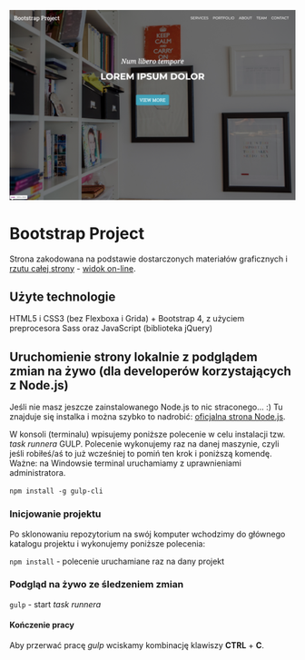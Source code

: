 ![cover](https://raw.githubusercontent.com/kasiaizak/bootstrap-project/master/github/screenshot.png)

# Bootstrap Project

Strona zakodowana na podstawie dostarczonych materiałów graficznych i [rzutu całej strony](https://raw.githubusercontent.com/kasiaizak/bootstrap-project/master/github/bootstrap-project-preview.jpg) - [widok on-line](https://kasiaizak.github.io/bootstrap-project/).

## Użyte technologie

HTML5 i CSS3 (bez Flexboxa i Grida) + Bootstrap 4, z użyciem preprocesora Sass oraz JavaScript (biblioteka jQuery)

## Uruchomienie strony lokalnie z podglądem zmian na żywo (dla developerów korzystających z Node.js)

Jeśli nie masz jeszcze zainstalowanego Node.js to nic straconego... :) Tu znajduje się instalka i można szybko to nadrobić: [oficjalna strona Node.js](https://nodejs.org/en/).

W konsoli (terminalu) wpisujemy poniższe polecenie w celu instalacji tzw. *task runnera* GULP. Polecenie wykonujemy raz na danej maszynie, czyli jeśli robiłeś/aś to już wcześniej to pomiń ten krok i poniższą komendę. Ważne: na Windowsie terminal uruchamiamy z uprawnieniami administratora.

`npm install -g gulp-cli`

### Inicjowanie projektu

Po sklonowaniu repozytorium na swój komputer wchodzimy do głównego katalogu projektu i wykonujemy poniższe polecenia:

`npm install` - polecenie uruchamiane raz na dany projekt

### Podgląd na żywo ze śledzeniem zmian

`gulp` - start *task runnera*

#### Kończenie pracy

Aby przerwać pracę *gulp* wciskamy kombinację klawiszy **CTRL** + **C**.

